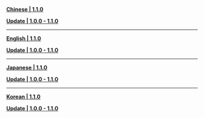 **[Chinese | 1.1.0](https://autopatchcn.juequling.com/package_download/op/client_app/download/20240803104442_i7J23NSBHLbi1OrV/audio_zip_Cn.zip)**

**[Update | 1.0.0 - 1.1.0](https://autopatchcn.juequling.com/pclauncher/nap_cn/audio_zh-cn_1.0.0_1.1.0_hdiff_nLTYQCePzSVGAMZE.zip)**

---

**[English | 1.1.0](https://autopatchcn.juequling.com/package_download/op/client_app/download/20240803104442_i7J23NSBHLbi1OrV/audio_zip_En.zip)**

**[Update | 1.0.0 - 1.1.0](https://autopatchcn.juequling.com/pclauncher/nap_cn/audio_en-us_1.0.0_1.1.0_hdiff_uRfGfbfrOZFzxZia.zip)**

---

**[Japanese | 1.1.0](https://autopatchcn.juequling.com/package_download/op/client_app/download/20240803104442_i7J23NSBHLbi1OrV/audio_zip_Jp.zip)**

**[Update | 1.0.0 - 1.1.0](https://autopatchcn.juequling.com/pclauncher/nap_cn/audio_ja-jp_1.0.0_1.1.0_hdiff_lzSvNITCyIiVGAJi.zip)**

---

**[Korean | 1.1.0](https://autopatchcn.juequling.com/package_download/op/client_app/download/20240803104442_i7J23NSBHLbi1OrV/audio_zip_Kr.zip)**

**[Update | 1.0.0 - 1.1.0](https://autopatchcn.juequling.com/pclauncher/nap_cn/audio_ko-kr_1.0.0_1.1.0_hdiff_VBMEsCQVzVdAXDKB.zip)**